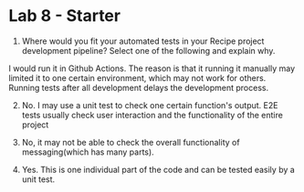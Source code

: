 # Lab 8 - Starter

1) Where would you fit your automated tests in your Recipe project development pipeline? Select one of the following and explain why.

I would run it in Github Actions. The reason is that it running it manually may limited it to one certain environment, which may not work for others. Running tests after all development delays the development process.

2) No. I may use a unit test to check one certain function's output. E2E tests usually check user interaction and the functionality of the entire project

3) No, it may not be able to check the overall functionality of messaging(which has many parts).

4) Yes. This is one individual part of the code and can be tested easily by a unit test.